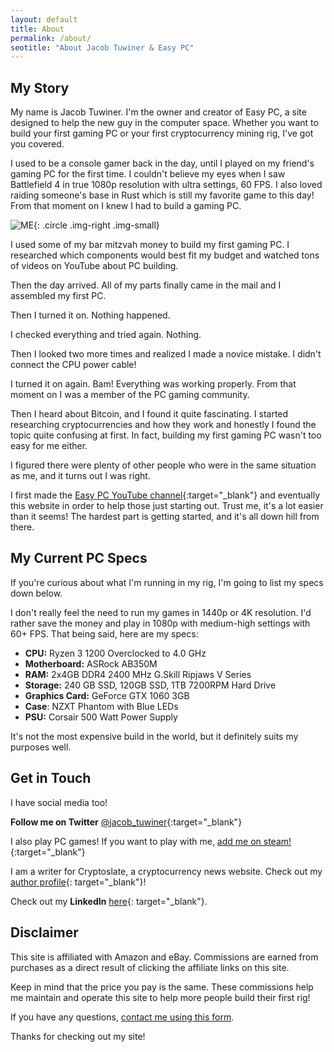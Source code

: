 ```yaml
---
layout: default
title: About
permalink: /about/
seotitle: "About Jacob Tuwiner & Easy PC"
---
```


## My Story

My name is Jacob Tuwiner. I'm the owner and creator of Easy PC, a site designed to help the new guy in the computer space. Whether you want to build your first gaming PC or your first cryptocurrency mining rig, I've got you covered.   

I used to be a console gamer back in the day, until I played on my friend's gaming PC for the first time. I couldn't believe my eyes when I saw Battlefield 4 in true 1080p resolution with ultra settings, 60 FPS. I also loved raiding someone's base in Rust which is still my favorite game to this day! From that moment on I knew I had to build a gaming PC.

![ME](/img/profile/headshot.png){: .circle .img-right .img-small}

I used some of my bar mitzvah money to build my first gaming PC. I researched which components would best fit my budget and watched tons of videos on YouTube about PC building. 

Then the day arrived. All of my parts finally came in the mail and I assembled my first PC.

Then I turned it on. Nothing happened.

I checked everything and tried again. Nothing.

Then I looked two more times and realized I made a novice mistake. I didn't connect the CPU power cable!

I turned it on again. Bam! Everything was working properly. From that moment on I was a member of the PC gaming community. 

Then I heard about Bitcoin, and I found it quite fascinating. I started researching cryptocurrencies and how they work and honestly I found the topic quite confusing at first. In fact, building my first gaming PC wasn't too easy for me either. 

I figured there were plenty of other people who were in the same situation as me, and it turns out I was right. 

I first made the [Easy PC YouTube channel](https://www.youtube.com/channel/UCuPW6x4ZBXR06cjmf1wOS2g){:target="_blank"} and eventually this website in order to help those just starting out. Trust me, it's a lot easier than it seems! The hardest part is getting started, and it's all down hill from there. 


## My Current PC Specs

If you're curious about what I'm running in my rig, I'm going to list my specs down below. 

I don't really feel the need to run my games in 1440p or 4K resolution. I'd rather save the money and play in 1080p with medium-high settings with 60+ FPS. That being said, here are my specs: 

* **CPU:** Ryzen 3 1200 Overclocked to 4.0 GHz
* **Motherboard:** ASRock AB350M 
* **RAM:** 2x4GB DDR4 2400 MHz G.Skill Ripjaws V Series
* **Storage:** 240 GB SSD, 120GB SSD, 1TB 7200RPM Hard Drive
* **Graphics Card:** GeForce GTX 1060 3GB 
* **Case**: NZXT Phantom with Blue LEDs
* **PSU:** Corsair 500 Watt Power Supply 

It's not the most expensive build in the world, but it definitely suits my purposes well. 

## Get in Touch

I have social media too! 

**Follow me on Twitter** [@jacob_tuwiner](https://twitter.com/jacob_tuwiner){:target="_blank"}

I also play PC games! If you want to play with me, [add me on steam!](http://steamcommunity.com/profiles/76561198122114157/){:target="_blank"}

I am a writer for Cryptoslate, a cryptocurrency news website. Check out my [author profile](https://cryptoslate.com/author/jacob-tuwiner/){: target="_blank"}! 

Check out my **LinkedIn** [here](https://www.linkedin.com/in/jacob-tuwiner-29277b142/){: target="_blank"}.

## Disclaimer

This site is affiliated with Amazon and eBay. Commissions are earned from purchases as a direct result of clicking the affiliate links on this site. 

Keep in mind that the price you pay is the same. These commissions help me maintain and operate this site to help more people build their first rig!

If you have any questions, [contact me using this form](/contact/).

Thanks for checking out my site!
